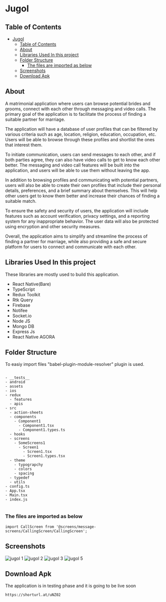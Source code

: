 # Jugol

## Table of Contents

-   [Jugol](#jugol)
    -   [Table of Contents](#table-of-contents)
    -   [About](#about)
    -   [Libraries Used In this project ](#libraries-used-in-this-project-)
    -   [Folder Structure](#folder-structure)
        -   [The files are imported as below](#the-files-are-imported-as-below)
    -   [Screenshots](#screenshots)
    -   [Download Apk ](#download-apk-)

## About<a name = "about"></a>

A matrimonial application where users can browse potential brides and grooms, connect with each other through messaging and video calls. The primary goal of the application is to facilitate the process of finding a suitable partner for marriage.

The application will have a database of user profiles that can be filtered by various criteria such as age, location, religion, education, occupation, etc. Users will be able to browse through these profiles and shortlist the ones that interest them.

To initiate communication, users can send messages to each other, and if both parties agree, they can also have video calls to get to know each other better. The messaging and video call features will be built into the application, and users will be able to use them without leaving the app.

In addition to browsing profiles and communicating with potential partners, users will also be able to create their own profiles that include their personal details, preferences, and a brief summary about themselves. This will help other users get to know them better and increase their chances of finding a suitable match.

To ensure the safety and security of users, the application will include features such as account verification, privacy settings, and a reporting system for any inappropriate behavior. The user data will also be protected using encryption and other security measures.

Overall, the application aims to simplify and streamline the process of finding a partner for marriage, while also providing a safe and secure platform for users to connect and communicate with each other.

## Libraries Used In this project <a name = "technologies"></a>

These libraries are mostly used to build this application.

-   React Native(Bare)
-   TypeScript
-   Redux Toolkit
-   Rtk Query
-   Firebase
-   Notifee
-   Socket.io
-   Node JS
-   Mongo DB
-   Express Js
-   React Native AGORA

## Folder Structure<a name = "folder-structure"></a>

To easiy import files "babel-plugin-module-resolver" plugin is used.

```

- __tests__
- android
- assets
- ios
- redux
  - features
  - apis
- src
  - action-sheets
  - components
    - Component1
      - Component1.tsx
      - Component1.types.ts
  - hooks
  - screens
    - SomeScreens1
      - Screen1
        - Screen1.tsx
        - Screen1.types.tsx
  - theme
    - typograpchy
    - colors
    - spacing
  - typedef
  - utils
- config.ts
- App.tsx
- Main.tsx
- index.js


```

### The files are imported as below

```
import CallScreen from '@screens/message-screens/CallingScreen/CallingScreen';
```

## Screenshots<a name = "screenshots"></a>

![jugol 1](https://res.cloudinary.com/nitishbiswas/image/upload/v1687187391/WhatsApp_Image_2023-04-20_at_10.49.10_wgehbk.jpg "banner_wop 1")
![jugol 2](https://res.cloudinary.com/nitishbiswas/image/upload/v1687187391/WhatsApp_Image_2023-04-20_at_10.49.312_xigk52.jpg "banner_wop 2")
![jugol 3](https://res.cloudinary.com/nitishbiswas/image/upload/v1687187393/WhatsApp_Image_2023-04-20_at_10.49.30_a7gsu5.jpg "banner_wop 3")
![jugol 5](https://res.cloudinary.com/nitishbiswas/image/upload/v1687187391/WhatsApp_Image_2023-04-20_at_10.49.314_noqyjk.jpg "banner_wop 5")

## Download Apk <a name = "live-link"></a>

The application is in testing phase and it is going to be live soon

```
https://shorturl.at/uNZ02
```
